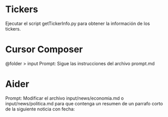# Tickers
Ejecutar el script getTickerInfo.py para obtener la información de los tickers.

# Cursor Composer
@folder > input
Prompt: Sigue las instrucciones del archivo prompt.md

# Aider
Prompt: Modificar el archivo input/news/economia.md o input/news/politica.md para que contenga un resumen de un parrafo corto de la siguiente noticia con fecha:
